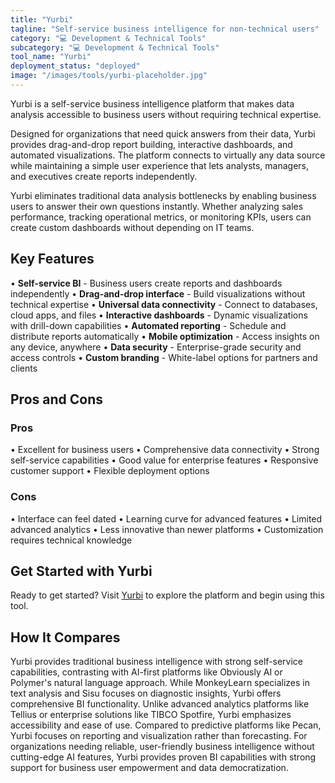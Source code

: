```yaml
---
title: "Yurbi"
tagline: "Self-service business intelligence for non-technical users"
category: "💻 Development & Technical Tools"
subcategory: "💻 Development & Technical Tools"
tool_name: "Yurbi"
deployment_status: "deployed"
image: "/images/tools/yurbi-placeholder.jpg"
---
```

Yurbi is a self-service business intelligence platform that makes data analysis accessible to business users without requiring technical expertise.

Designed for organizations that need quick answers from their data, Yurbi provides drag-and-drop report building, interactive dashboards, and automated visualizations. The platform connects to virtually any data source while maintaining a simple user experience that lets analysts, managers, and executives create reports independently.

Yurbi eliminates traditional data analysis bottlenecks by enabling business users to answer their own questions instantly. Whether analyzing sales performance, tracking operational metrics, or monitoring KPIs, users can create custom dashboards without depending on IT teams.

## Key Features

• **Self-service BI** - Business users create reports and dashboards independently
• **Drag-and-drop interface** - Build visualizations without technical expertise
• **Universal data connectivity** - Connect to databases, cloud apps, and files
• **Interactive dashboards** - Dynamic visualizations with drill-down capabilities
• **Automated reporting** - Schedule and distribute reports automatically
• **Mobile optimization** - Access insights on any device, anywhere
• **Data security** - Enterprise-grade security and access controls
• **Custom branding** - White-label options for partners and clients

## Pros and Cons

### Pros
• Excellent for business users
• Comprehensive data connectivity
• Strong self-service capabilities
• Good value for enterprise features
• Responsive customer support
• Flexible deployment options

### Cons
• Interface can feel dated
• Learning curve for advanced features
• Limited advanced analytics
• Less innovative than newer platforms
• Customization requires technical knowledge

## Get Started with Yurbi

Ready to get started? Visit [Yurbi](https://www.yurbi.com) to explore the platform and begin using this tool.

## How It Compares

Yurbi provides traditional business intelligence with strong self-service capabilities, contrasting with AI-first platforms like Obviously AI or Polymer's natural language approach. While MonkeyLearn specializes in text analysis and Sisu focuses on diagnostic insights, Yurbi offers comprehensive BI functionality. Unlike advanced analytics platforms like Tellius or enterprise solutions like TIBCO Spotfire, Yurbi emphasizes accessibility and ease of use. Compared to predictive platforms like Pecan, Yurbi focuses on reporting and visualization rather than forecasting. For organizations needing reliable, user-friendly business intelligence without cutting-edge AI features, Yurbi provides proven BI capabilities with strong support for business user empowerment and data democratization.